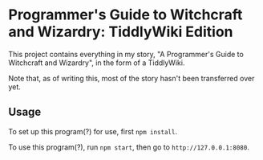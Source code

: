 # Programmer's Guide to Witchcraft and Wizardry: TiddlyWiki Edition

This project contains everything in my story, "A Programmer's Guide to Witchcraft and Wizardry", in the form of a TiddlyWiki.

Note that, as of writing this, most of the story hasn't been transferred over yet.

## Usage

To set up this program(?) for use, first `npm install`.

To use this program(?), run `npm start`, then go to `http://127.0.0.1:8080`.
